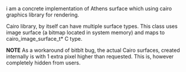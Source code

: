 i am a concrete implementation of Athens surface which using cairo graphics library for rendering.Cairo library, by itself can have multiple surface types.This class uses image surface (a bitmap located in system memory) and maps to cairo_image_surface_t* C type.**NOTE**As a workaround of bitblt bug, the actual Cairo surfaces, created internally is with 1 extra pixel higher than requested. This is, however completely hidden from users.